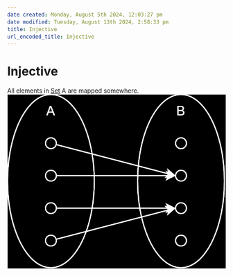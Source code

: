```yaml
---  
date created: Monday, August 5th 2024, 12:03:27 pm  
date modified: Tuesday, August 13th 2024, 2:58:33 pm  
title: Injective  
url_encoded_title: Injective  
---  
```

# Injective  
All elements in [Set](../Sets/Set.md) A are mapped somewhere.  
![Injective.svg](../_images/Injective.svg)
